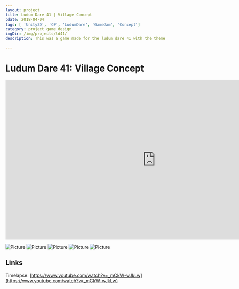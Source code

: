 ```yaml
---
layout: project
title: Ludum Dare 41 | Village Concept 
pdate: 2018-04-04
tags: [ 'Unity3D', 'C#', 'LudumDare', 'GameJam', 'Concept']
category: project game design
imgDir: /img/projects/ld41/
description: This was a game made for the ludum dare 41 with the theme "Combine Two Incompatible Genres". WIP

---
```



Ludum Dare 41: Village Concept
================

<iframe width="940" height="500" src="https://www.youtube.com/embed/_mCkW-wJkLw?rel=0&amp;showinfo=0" frameborder="0" allowfullscreen></iframe>


<div class="content-spacing"></div>
<div class="content-spacing"></div>


![Picture]( {{page.imgDir}}/1.png)
![Picture]( {{page.imgDir}}/3.png)
![Picture]( {{page.imgDir}}/4.png)
![Picture]( {{page.imgDir}}/5.png)
![Picture]( {{page.imgDir}}/6.png)


Links
-----

Timelapse: [https://www.youtube.com/watch?v=_mCkW-wJkLw](https://www.youtube.com/watch?v=_mCkW-wJkLw)

